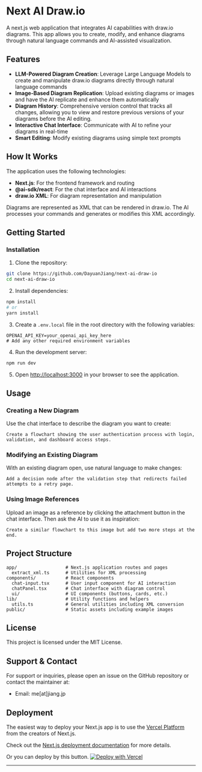 # Next AI Draw.io

A next.js web application that integrates AI capabilities with draw.io diagrams. This app allows you to create, modify, and enhance diagrams through natural language commands and AI-assisted visualization.

## Features

-   **LLM-Powered Diagram Creation**: Leverage Large Language Models to create and manipulate draw.io diagrams directly through natural language commands
-   **Image-Based Diagram Replication**: Upload existing diagrams or images and have the AI replicate and enhance them automatically
-   **Diagram History**: Comprehensive version control that tracks all changes, allowing you to view and restore previous versions of your diagrams before the AI editing.
-   **Interactive Chat Interface**: Communicate with AI to refine your diagrams in real-time
-   **Smart Editing**: Modify existing diagrams using simple text prompts

## How It Works

The application uses the following technologies:

-   **Next.js**: For the frontend framework and routing
-   **@ai-sdk/react**: For the chat interface and AI interactions
-   **draw.io XML**: For diagram representation and manipulation

Diagrams are represented as XML that can be rendered in draw.io. The AI processes your commands and generates or modifies this XML accordingly.

## Getting Started

### Installation

1. Clone the repository:

```bash
git clone https://github.com/DayuanJiang/next-ai-draw-io
cd next-ai-draw-io
```

2. Install dependencies:

```bash
npm install
# or
yarn install
```

3. Create a `.env.local` file in the root directory with the following variables:

```
OPENAI_API_KEY=your_openai_api_key_here
# Add any other required environment variables
```

4. Run the development server:

```bash
npm run dev
```

5. Open [http://localhost:3000](http://localhost:3000) in your browser to see the application.

## Usage

### Creating a New Diagram

Use the chat interface to describe the diagram you want to create:

```
Create a flowchart showing the user authentication process with login, validation, and dashboard access steps.
```

### Modifying an Existing Diagram

With an existing diagram open, use natural language to make changes:

```
Add a decision node after the validation step that redirects failed attempts to a retry page.
```

### Using Image References

Upload an image as a reference by clicking the attachment button in the chat interface. Then ask the AI to use it as inspiration:

```
Create a similar flowchart to this image but add two more steps at the end.
```

## Project Structure

```
app/                  # Next.js application routes and pages
  extract_xml.ts      # Utilities for XML processing
components/           # React components
  chat-input.tsx      # User input component for AI interaction
  chatPanel.tsx       # Chat interface with diagram control
  ui/                 # UI components (buttons, cards, etc.)
lib/                  # Utility functions and helpers
  utils.ts            # General utilities including XML conversion
public/               # Static assets including example images
```

## License

This project is licensed under the MIT License.

## Support & Contact

For support or inquiries, please open an issue on the GitHub repository or contact the maintainer at:

-   Email: me[at]jiang.jp

## Deployment

The easiest way to deploy your Next.js app is to use the [Vercel Platform](https://vercel.com/new) from the creators of Next.js.

Check out the [Next.js deployment documentation](https://nextjs.org/docs/app/building-your-application/deploying) for more details.

Or you can deploy by this button.
[![Deploy with Vercel](https://vercel.com/button)](https://vercel.com/new/clone?repository-url=https%3A%2F%2Fgithub.com%2FDayuanJiang%2Fnext-ai-draw-io)

---
